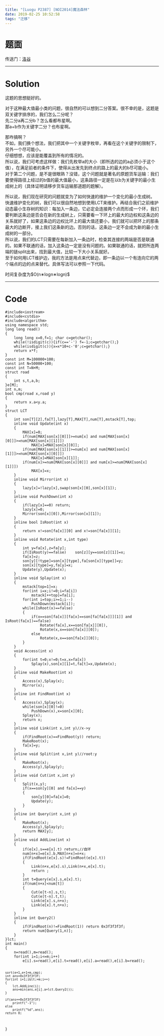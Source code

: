 ```yaml
---
title: "[Luogu P2387] [NOI2014]魔法森林"
date: 2019-02-25 10:52:58
tags: "迁移"
---
```

<h1>题面</h1>
<p>传送门：<a href="https://www.luogu.org/problemnew/show/P2387" target="_blank"  rel="nofollow" >洛谷</a></p>
<hr />
<h1>Solution</h1>
<p>这题的思想挺好的。</p>
<p>对于这种最大值最小类的问题，很自然的可以想到二分答案。很不幸的是，这题是双关键字排序的，我们怎么二分呢？<br />
先二分a再二分b？怎么看都布星啊。<br />
那a+b作为关键字二分？也布星啊。</p>
<p>那咋搞啊？<br />
不如，我们换个想法，我们把其中一个关键字枚举，再看在这个关键字的限制下，另外一个尽可能小。<br />
仔细想想，应该是能覆盖到所有的情况的。<br />
所以说，我们可考虑这样做：我们先枚举a的大小（即所选的边的a必须小于这个值），在满足前者的条件下，使得从出发先到终点的路上的最大的b尽可能小。<br />
对于第二个问题，是不是很眼熟？没错，这个问题就是著名的原题货车运输：我们要使得路径上经过的b值的最大值最小，这条路径一定是在以b为关键字的最小生成树上的（具体证明请移步货车运输那道题的题解）。</p>
<p>所以说，我们现在研究的问题就变为了如何快速的维护一个变化的最小生成树。<br />
快速维护变化的树，我们可以很自然地想到使用LCT来维护。再结合我们之前维护动态最小生存树的知识：每加入一条边，它必定会连接两个点而形成一个环，我们要判断这条边是否会在新的生成树上，只需要看一下环上的最大的边权和这条边的关系就好了，如果这条边的边权比环上的最大值还要小，我们就可以把环上的那条最大的边断开，接上我们这条新的边。否则的话，这条边一定不会成为新的最小生成树的一部分。<br />
所以说，我们的LCT只需要在每新加入一条边时，检查其连接的两端是否是联通的。如果不联通的话，加入这条边一定是没有问题的。如果联通的话，就把所连两端的链split出来，找到最大值，比较一下大小关系就好。<br />
至于如何用LCT维护边，我的方法是用点来代替边，即一条边以一个有连向它的两个端点的边的点来替代。具体写法可以参照一下代码。</p>
<p>时间复杂度为$O(n∗logn∗logn)$</p>
<hr />
<h1>Code</h1>
<pre><code class="language-cpp ">#include&lt;iostream&gt;
#include&lt;cstdio&gt;
#include&lt;algorithm&gt;
using namespace std;
long long read()
{
    long long x=0,f=1; char c=getchar();
    while(!isdigit(c)){if(c=='-') f=-1;c=getchar();}
    while(isdigit(c)){x=x*10+c-'0';c=getchar();}
    return x*f;
}
const int M=100000+100;
const int N=50000+100;
const int T=N+M;
struct road
{
    int s,t,a,b;
}e[M];
int n,m;
bool cmp(road x,road y)
{
    return x.a&lt;y.a;
}
struct LCT
{
    int son[T][2],fa[T],lazy[T],MAX[T],num[T],mstack[T],top;
    inline void Update(int x)
    {
        MAX[x]=0;
        if(num[MAX[son[x][0]]]&gt;=num[x] and num[MAX[son[x][0]]]&gt;=num[MAX[son[x][1]]])
            MAX[x]=MAX[son[x][0]];
        if(num[MAX[son[x][1]]]&gt;=num[x] and num[MAX[son[x][1]]]&gt;=num[MAX[son[x][0]]])
            MAX[x]=MAX[son[x][1]];
        if(num[x]&gt;=num[MAX[son[x][0]]] and num[x]&gt;=num[MAX[son[x][1]]])
            MAX[x]=x;
    }
    inline void Mirror(int x)
    {
        lazy[x]=!lazy[x],swap(son[x][0],son[x][1]);
    }
    inline void PushDown(int x)
    {
        if(lazy[x]==0) return;
        lazy[x]=0;
        Mirror(son[x][0]),Mirror(son[x][1]);
    }
    inline bool IsRoot(int x)
    {
        return x!=son[fa[x]][0] and x!=son[fa[x]][1];
    }
    inline void Rotate(int x,int type)
    {
        int y=fa[x],z=fa[y];
        if(IsRoot(y)==false)    son[z][y==son[z][1]]=x;
        fa[x]=z;
        son[y][!type]=son[x][type],fa[son[x][type]]=y;
        son[x][type]=y,fa[y]=x;
        Update(y),Update(x);
    }
    inline void Splay(int x)
    {
        mstack[top=1]=x;
        for(int i=x;i!=0;i=fa[i])
            mstack[++top]=fa[i];
        for(int i=top;i&gt;=1;i--)
            PushDown(mstack[i]);
        while(IsRoot(x)==false)
        {
            if(x==son[fa[x]][fa[x]==son[fa[fa[x]]][1]] and IsRoot(fa[x])==false)
                Rotate(fa[x],x==son[fa[x]][0]),
                Rotate(x,x==son[fa[x]][0]);
            else
                Rotate(x,x==son[fa[x]][0]);
        }
    }
    void Access(int x)
    {
        for(int t=0;x!=0;t=x,x=fa[x])
            Splay(x),son[x][1]=t,fa[t]=x,Update(x);
    }
    inline void MakeRoot(int x)
    {
        Access(x),Splay(x);
        Mirror(x);
    }
    inline int FindRoot(int x)
    {
        Access(x),Splay(x);
        while(son[x][0]!=0)
            PushDown(x),x=son[x][0];
        Splay(x);
        return x;
    }
    inline void Link(int x,int y)//x-&gt;y
    {
        if(FindRoot(x)==FindRoot(y)) return;
        MakeRoot(x);
        fa[x]=y;
    }
    inline void Split(int x,int y)//root:y
    {
        MakeRoot(x);
        Access(y),Splay(y);
    }
    inline void Cut(int x,int y)
    {
        Split(x,y);
        if(x==son[y][0] and fa[x]==y)
        {
            son[y][0]=fa[x]=0;
            Update(y);
        }    
    }
    inline int Query(int x,int y)
    {
        MakeRoot(x);
        Access(y),Splay(y);
        return MAX[y];
    }
    inline void AddLine(int x)
    {
        if(e[x].s==e[x].t) return;//自环
        num[n+x]=e[x].b,MAX[n+x]=n+x;
        if(FindRoot(e[x].s)!=FindRoot(e[x].t))
        {
            Link(n+x,e[x].s),Link(n+x,e[x].t);
            return ;
        }
        int t=Query(e[x].s,e[x].t);
        if(num[n+x]&lt;num[t])
        {
            Cut(e[t-n].s,t);
            Cut(e[t-n].t,t);
            Link(e[x].s,n+x);
            Link(e[x].t,n+x);
        }
    }
    inline int Query2()
    {
        if(FindRoot(n)!=FindRoot(1)) return 0x3f3f3f3f;
        return num[Query(1,n)];
    }
}lct;
int main()
{
    n=read(),m=read();
    for(int i=1;i&lt;=m;i++)
        e[i].s=read(),e[i].t=read(),e[i].a=read(),e[i].b=read();

    sort(e+1,e+1+m,cmp);
    int ans=0x3f3f3f3f;
    for(int i=1;i&lt;=m;i++)
    {
        lct.AddLine(i);
        ans=min(ans,e[i].a+lct.Query2());
    }

    if(ans==0x3f3f3f3f)
        printf("-1"); 
    else
        printf("%d",ans);
    return 0;
}
</code></pre>
